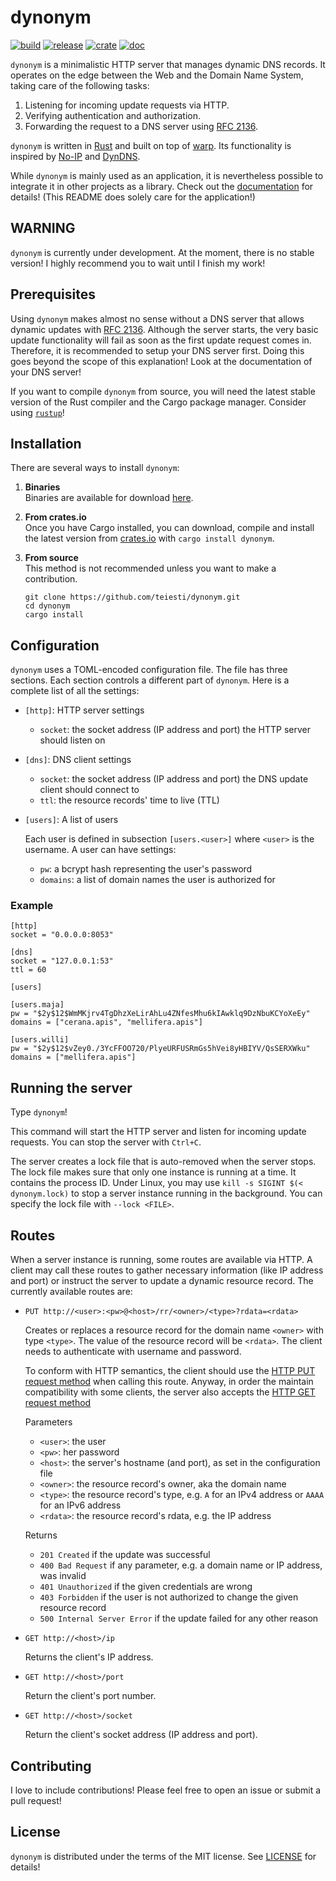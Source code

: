 # dynonym

[![build]][travis]
[![release]][github]
[![crate]][crates.io]
[![doc]][docs.rs]

[build]: https://travis-ci.org/teiesti/dynonym.svg?branch=master
[travis]: https://travis-ci.org/teiesti/dynonym

[release]: https://img.shields.io/github/release/teiesti/dynonym.svg
[github]: https://github.com/teiesti/dynonym/releases

[crate]: https://img.shields.io/crates/v/dynonym.svg
[crates.io]: https://crates.io/crates/dynonym

[doc]: https://docs.rs/dynonym/badge.svg
[docs.rs]: https://docs.rs/dynonym

`dynonym` is a minimalistic HTTP server that manages dynamic DNS records. It operates on the edge
between the Web and the Domain Name System, taking care of the following tasks:

1. Listening for incoming update requests via HTTP.
2. Verifying authentication and authorization.
3. Forwarding the request to a DNS server using [RFC 2136][10].

`dynonym` is written in [Rust][20] and built on top of [warp][30]. Its functionality is inspired by
[No-IP][40] and [DynDNS][50].

While `dynonym` is mainly used as an application, it is nevertheless possible to integrate it in
other projects as a library. Check out the [documentation][55] for details! (This README does
solely care for the application!)

## WARNING

`dynonym` is currently under development. At the moment, there is no stable version! I highly
recommend you to wait until I finish my work!

## Prerequisites

Using `dynonym` makes almost no sense without a DNS server that allows dynamic updates with
[RFC 2136][30]. Although the server starts, the very basic update functionality will fail as soon as
the first update request comes in. Therefore, it is recommended to setup your DNS server first.
Doing this goes beyond the scope of this explanation! Look at the documentation of your DNS server!

If you want to compile `dynonym` from source, you will need the latest stable version of the Rust
compiler and the Cargo package manager. Consider using [`rustup`][60]!

## Installation

There are several ways to install `dynonym`:

1. **Binaries**  
   Binaries are available for download [here][70].

2. **From crates.io**  
   Once you have Cargo installed, you can download, compile and install the latest version from
   [crates.io][80] with `cargo install dynonym`.

3. **From source**  
   This method is not recommended unless you want to make a contribution.
   ```
   git clone https://github.com/teiesti/dynonym.git
   cd dynonym
   cargo install
   ```

## Configuration

`dynonym` uses a TOML-encoded configuration file. The file has three sections. Each section controls
a different part of `dynonym`. Here is a complete list of all the settings:

- `[http]`: HTTP server settings
  - `socket`: the socket address (IP address and port) the HTTP server should listen on

- `[dns]`: DNS client settings
  - `socket`: the socket address (IP address and port) the DNS update client should connect to
  - `ttl`: the resource records' time to live (TTL)

- `[users]`: A list of users

  Each user is defined in subsection `[users.<user>]` where `<user>` is the username. A user can
  have settings:
  - `pw`: a bcrypt hash representing the user's password
  - `domains`: a list of domain names the user is authorized for

### Example
```
[http]
socket = "0.0.0.0:8053"

[dns]
socket = "127.0.0.1:53"
ttl = 60

[users]

[users.maja]
pw = "$2y$12$WmMKjrv4TgDhzXeLirAhLu4ZNfesMhu6kIAwklq9DzNbuKCYoXeEy"
domains = ["cerana.apis", "mellifera.apis"]

[users.willi]
pw = "$2y$12$vZey0./3YcFFOO720/PlyeURFUSRmGs5hVei8yHBIYV/QsSERXWku"
domains = ["mellifera.apis"]
```

## Running the server

Type `dynonym`!

This command will start the HTTP server and listen for incoming update requests. You can stop the
server with `Ctrl+C`.

The server creates a lock file that is auto-removed when the server stops. The lock file makes sure
that only one instance is running at a time. It contains the process ID. Under Linux, you may use
`kill -s SIGINT $(< dynonym.lock)` to stop a server instance running in the background. You can
specify the lock file with `--lock <FILE>`.

## Routes

When a server instance is running, some routes are available via HTTP. A client may call these
routes to gather necessary information (like IP address and port) or instruct the server to update
a dynamic resource record. The currently available routes are:

- `PUT http://<user>:<pw>@<host>/rr/<owner>/<type>?rdata=<rdata>`

  Creates or replaces a resource record for the domain name `<owner>` with type `<type>`. The value
  of the resource record will be `<rdata>`. The client needs to authenticate with username and
  password.

  To conform with HTTP semantics, the client should use the [HTTP PUT request method][90] when
  calling this route. Anyway, in order the maintain compatibility with some clients, the server also accepts the [HTTP GET request method][100]

  Parameters
    - `<user>`: the user
    - `<pw>`: her password
    - `<host>`: the server's hostname (and port), as set in the configuration file
    - `<owner>`: the resource record's owner, aka the domain name
    - `<type>`: the resource record's type, e.g. `A` for an IPv4 address or `AAAA` for an IPv6 address
    - `<rdata>`: the resource record's rdata, e.g. the IP address

  Returns
    - `201 Created` if the update was successful
    - `400 Bad Request` if any parameter, e.g. a domain name or IP address, was invalid
    - `401 Unauthorized` if the given credentials are wrong
    - `403 Forbidden` if the user is not authorized to change the given resource record
    - `500 Internal Server Error` if the update failed for any other reason

- `GET http://<host>/ip`

  Returns the client's IP address.

- `GET http://<host>/port`

  Return the client's port number.

- `GET http://<host>/socket`

  Return the client's socket address (IP address and port).

## Contributing

I love to include contributions! Please feel free to open an issue or submit a pull request!

## License

`dynonym` is distributed under the terms of the MIT license. See [LICENSE](LICENSE) for details!


[10]: https://tools.ietf.org/html/rfc2136
[20]: https://www.rust-lang.org/
[30]: https://github.com/seanmonstar/warp
[40]: https://www.noip.com/
[50]: https://dyn.com/remote-access/
[55]: https://docs.rs/dynonym
[60]: https://www.rustup.rs/
[70]: https://github.com/teiesti/dynonym/releases
[80]: https://crates.io/
[90]: https://developer.mozilla.org/en-US/docs/Web/HTTP/Methods/PUT
[100]: https://developer.mozilla.org/en-US/docs/Web/HTTP/Methods/GET
